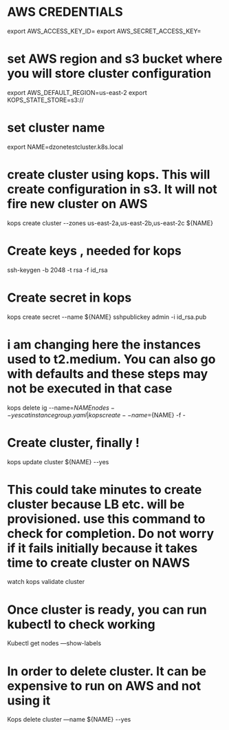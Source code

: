 
# AWS CREDENTIALS
 export AWS_ACCESS_KEY_ID= <YOUR KEY> 
 export AWS_SECRET_ACCESS_KEY= <YOUR KEY>

# set AWS region and s3 bucket where you will store cluster configuration
 export AWS_DEFAULT_REGION=us-east-2
 export KOPS_STATE_STORE=s3://<YOUR BUCKET NAME>

# set cluster name
 export NAME=dzonetestcluster.k8s.local

# create cluster using kops.  This will create configuration in s3. It will not fire new cluster on AWS
 kops create cluster --zones us-east-2a,us-east-2b,us-east-2c ${NAME}

# Create keys , needed for kops
 ssh-keygen -b 2048 -t rsa -f id_rsa

# Create secret in kops
 kops create secret --name ${NAME} sshpublickey admin -i id_rsa.pub

# i am changing here the instances used to t2.medium.  You can also go with defaults and these steps may not be executed in that case
kops delete ig --name=${NAME} nodes  --yes
cat instancegroup.yaml | kops create --name=${NAME} -f -

# Create cluster, finally !
kops update cluster ${NAME} --yes


# This could take minutes to create cluster because LB etc. will be provisioned. use this command to check for completion. Do not worry if it fails initially because it takes time to create cluster on NAWS
watch kops validate cluster

# Once cluster is ready, you can run kubectl to check working
Kubectl get nodes —show-labels


# In order to delete cluster.  It can be expensive to run on AWS and not using it
Kops delete cluster —name ${NAME} --yes
